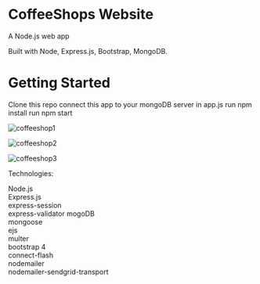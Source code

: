# CoffeeShops Website
A Node.js web app

Built with Node, Express.js, Bootstrap, MongoDB.

# Getting Started
Clone this repo
connect this app to your mongoDB server in app.js
run npm install
run npm start

![coffeeshop1](https://user-images.githubusercontent.com/64751116/101290267-8533c600-381a-11eb-9631-bacd3a69084c.png)

![coffeeshop2](https://user-images.githubusercontent.com/64751116/101290290-a7c5df00-381a-11eb-9118-524050853da6.png)

![coffeeshop3](https://user-images.githubusercontent.com/64751116/101290313-cfb54280-381a-11eb-9fde-76b5c244fb97.png)

Technologies:


Node.js\
Express.js\
express-session\
express-validator
mogoDB\
mongoose\
ejs\
multer\
bootstrap 4\
connect-flash\
nodemailer\
nodemailer-sendgrid-transport
